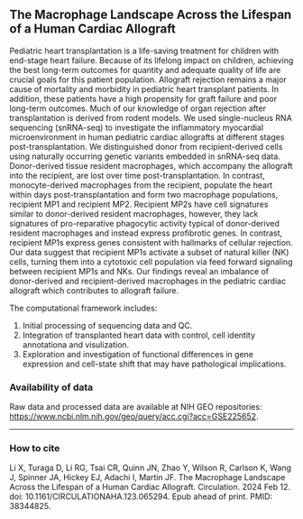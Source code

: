 ## The Macrophage Landscape Across the Lifespan of a Human Cardiac Allograft

Pediatric heart transplantation is a life-saving treatment for children with end-stage heart failure. Because of its lifelong impact on children, achieving the best long-term outcomes for quantity and adequate quality of life are crucial goals for this patient population. Allograft rejection remains a major cause of mortality and morbidity in pediatric heart transplant patients. In addition, these patients have a high propensity for graft failure and poor long-term outcomes. Much of our knowledge of organ rejection after transplantation is derived from rodent models. We used single-nucleus RNA sequencing (snRNA-seq) to investigate the inflammatory myocardial microenvironment in human pediatric cardiac allografts at different stages post-transplantation. We distinguished donor from recipient-derived cells using naturally occurring genetic variants embedded in snRNA-seq data. Donor-derived tissue resident macrophages, which accompany the allograft into the recipient, are lost over time post-transplantation. In contrast, monocyte-derived macrophages from the recipient, populate the heart within days post-transplantation and form two macrophage populations, recipient MP1 and recipient MP2. Recipient MP2s have cell signatures similar to donor-derived resident macrophages, however, they lack signatures of pro-reparative phagocytic activity typical of donor-derived resident macrophages and instead express profibrotic genes. In contrast, recipient MP1s express genes consistent with hallmarks of cellular rejection. Our data suggest that recipient MP1s activate a subset of natural killer (NK) cells, turning them into a cytotoxic cell population via feed forward signaling between recipient MP1s and NKs. Our findings reveal an imbalance of donor-derived and recipient-derived macrophages in the pediatric cardiac allograft which contributes to allograft failure. 


The computational framework includes: 

1) Initial processing of sequencing data and QC.
2) Integration of transplanted heart data with control, cell identity annotationa and visulization.
3) Exploration and investigation of functional differences in gene expression and cell-state shift that may have pathological implications. 

### Availability of data

Raw data and processed data are available at NIH GEO repositories: https://www.ncbi.nlm.nih.gov/geo/query/acc.cgi?acc=GSE225652.

***

 ### How to cite
Li X, Turaga D, Li RG, Tsai CR, Quinn JN, Zhao Y, Wilson R, Carlson K, Wang J, Spinner JA, Hickey EJ, Adachi I, Martin JF. The Macrophage Landscape Across the Lifespan of a Human Cardiac Allograft. Circulation. 2024 Feb 12. doi: 10.1161/CIRCULATIONAHA.123.065294. Epub ahead of print. PMID: 38344825.
